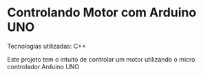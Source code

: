 # Controlando Motor com Arduino UNO

Tecnologias utilizadas:
C++

Este projeto tem o intuito de controlar um motor utilizando o micro controlador Arduino UNO
